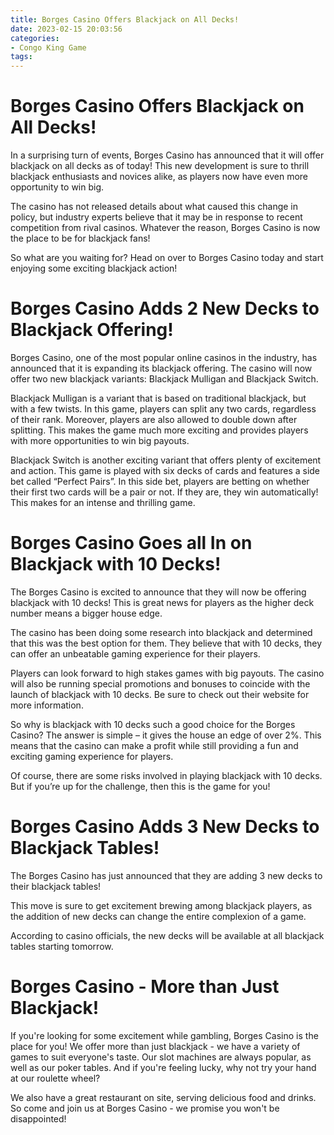 ```yaml
---
title: Borges Casino Offers Blackjack on All Decks!
date: 2023-02-15 20:03:56
categories:
- Congo King Game
tags:
---
```



#  Borges Casino Offers Blackjack on All Decks!

In a surprising turn of events, Borges Casino has announced that it will offer blackjack on all decks as of today! This new development is sure to thrill blackjack enthusiasts and novices alike, as players now have even more opportunity to win big.

The casino has not released details about what caused this change in policy, but industry experts believe that it may be in response to recent competition from rival casinos. Whatever the reason, Borges Casino is now the place to be for blackjack fans!

So what are you waiting for? Head on over to Borges Casino today and start enjoying some exciting blackjack action!

#  Borges Casino Adds 2 New Decks to Blackjack Offering!

 Borges Casino, one of the most popular online casinos in the industry, has announced that it is expanding its blackjack offering. The casino will now offer two new blackjack variants: Blackjack Mulligan and Blackjack Switch.

Blackjack Mulligan is a variant that is based on traditional blackjack, but with a few twists. In this game, players can split any two cards, regardless of their rank. Moreover, players are also allowed to double down after splitting. This makes the game much more exciting and provides players with more opportunities to win big payouts.

Blackjack Switch is another exciting variant that offers plenty of excitement and action. This game is played with six decks of cards and features a side bet called “Perfect Pairs”. In this side bet, players are betting on whether their first two cards will be a pair or not. If they are, they win automatically! This makes for an intense and thrilling game.

#  Borges Casino Goes all In on Blackjack with 10 Decks!

The Borges Casino is excited to announce that they will now be offering blackjack with 10 decks! This is great news for players as the higher deck number means a bigger house edge.

The casino has been doing some research into blackjack and determined that this was the best option for them. They believe that with 10 decks, they can offer an unbeatable gaming experience for their players.

Players can look forward to high stakes games with big payouts. The casino will also be running special promotions and bonuses to coincide with the launch of blackjack with 10 decks. Be sure to check out their website for more information.

So why is blackjack with 10 decks such a good choice for the Borges Casino? The answer is simple – it gives the house an edge of over 2%. This means that the casino can make a profit while still providing a fun and exciting gaming experience for players.

Of course, there are some risks involved in playing blackjack with 10 decks. But if you’re up for the challenge, then this is the game for you!

#  Borges Casino Adds 3 New Decks to Blackjack Tables!

The Borges Casino has just announced that they are adding 3 new decks to their blackjack tables!

This move is sure to get excitement brewing among blackjack players, as the addition of new decks can change the entire complexion of a game.

According to casino officials, the new decks will be available at all blackjack tables starting tomorrow.

#  Borges Casino - More than Just Blackjack!

If you're looking for some excitement while gambling, Borges Casino is the place for you! We offer more than just blackjack - we have a variety of games to suit everyone's taste. Our slot machines are always popular, as well as our poker tables. And if you're feeling lucky, why not try your hand at our roulette wheel?

We also have a great restaurant on site, serving delicious food and drinks. So come and join us at Borges Casino - we promise you won't be disappointed!
